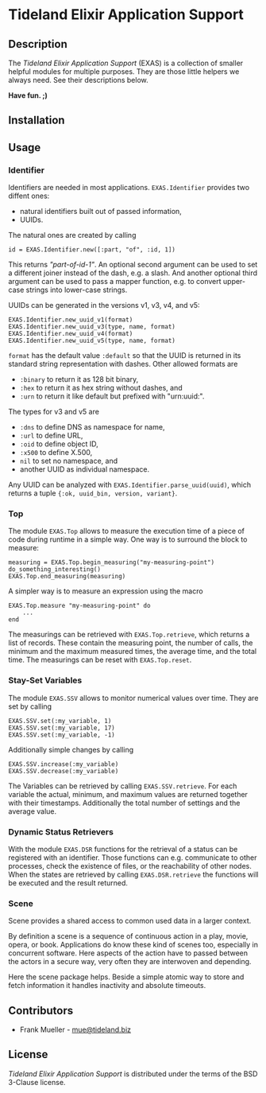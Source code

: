 # Tideland Elixir Application Support

## Description

The *Tideland Elixir Application Support* (EXAS) is a collection of smaller 
helpful modules for multiple purposes. They are those little helpers we
always need. See their descriptions below.

**Have fun. ;)**

## Installation

## Usage

### Identifier

Identifiers are needed in most applications. `EXAS.Identifier` provides two diffent
ones:

- natural identifiers built out of passed information,
- UUIDs.

The natural ones are created by calling

```
id = EXAS.Identifier.new([:part, "of", :id, 1])
```

This returns *"part-of-id-1"*. An optional second argument can be used to set a
different joiner instead of the dash, e.g. a slash. And another optional third 
argument can be used to pass a mapper function, e.g. to convert upper-case strings
into lower-case strings.

UUIDs can be generated in the versions v1, v3, v4, and v5:

```
EXAS.Identifier.new_uuid_v1(format)
EXAS.Identifier.new_uuid_v3(type, name, format)
EXAS.Identifier.new_uuid_v4(format)
EXAS.Identifier.new_uuid_v5(type, name, format)
```

`format` has the default value `:default` so that the UUID is returned in its
standard string representation with dashes. Other allowed formats are

- `:binary` to return it as 128 bit binary,
- `:hex` to return it as hex string without dashes, and
- `:urn` to return it like default but prefixed with "urn:uuid:".

The types for v3 and v5 are

- `:dns` to define DNS as namespace for name,
- `:url` to define URL,
- `:oid` to define object ID,
- `:x500` to define X.500, 
- `nil` to set no namespace, and
- another UUID as individual namespace.

Any UUID can be analyzed with `EXAS.Identifier.parse_uuid(uuid)`, which returns
a tuple `{:ok, uuid_bin, version, variant}`. 

### Top

The module `EXAS.Top` allows to measure the execution time of a piece of code during
runtime in a simple way. One way is to surround the block to measure:

```
measuring = EXAS.Top.begin_measuring("my-measuring-point")
do_something_interesting()
EXAS.Top.end_measuring(measuring)
```

A simpler way is to measure an expression using the macro

```
EXAS.Top.measure "my-measuring-point" do
    ...
end
```

The measurings can be retrieved with `EXAS.Top.retrieve`, which returns a
list of records. These contain the measuring point, the number of calls, the
minimum and the maximum measured times, the average time, and the total time.
The measurings can be reset with `EXAS.Top.reset`.

### Stay-Set Variables

The module `EXAS.SSV` allows to monitor numerical values over time. They are
set by calling

```
EXAS.SSV.set(:my_variable, 1)
EXAS.SSV.set(:my_variable, 17)
EXAS.SSV.set(:my_variable, -1)
```

Additionally simple changes by calling

```
EXAS.SSV.increase(:my_variable)
EXAS.SSV.decrease(:my_variable)
```

The Variables can be retrieved by calling `EXAS.SSV.retrieve`. For each variable
the actual, minimum, and maximum values are returned together with their timestamps.
Additionally the total number of settings and the average value.

### Dynamic Status Retrievers

With the module `EXAS.DSR` functions for the retrieval of a status can be registered
with an identifier. Those functions can e.g. communicate to other processes, check
the existence of files, or the reachability of other nodes. When the states are
retrieved by calling `EXAS.DSR.retrieve` the functions will be executed and the result
returned.

### Scene

Scene provides a shared access to common used data in a larger context.

By definition a scene is a sequence of continuous action in a play, movie, opera, 
or book. Applications do know these kind of scenes too, especially in concurrent
software. Here aspects of the action have to passed between the actors in a secure
way, very often they are interwoven and depending.

Here the scene package helps. Beside a simple atomic way to store and fetch information
it handles inactivity and absolute timeouts.

## Contributors

- Frank Mueller - <mue@tideland.biz>

## License

*Tideland Elixir Application Support* is distributed under the terms of the BSD 3-Clause license.

